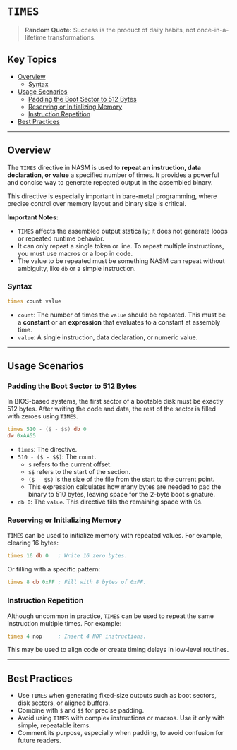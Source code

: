 # `TIMES`

> **Random Quote:** Success is the product of daily habits, not once-in-a-lifetime transformations.

## Key Topics

+ [Overview](#overview)
    - [Syntax](#syntax)
+ [Usage Scenarios](#usage-scenarios)
    - [Padding the Boot Sector to 512 Bytes](#padding-the-boot-sector-to-512-bytes)
    - [Reserving or Initializing Memory](#reserving-or-initializing-memory)
    - [Instruction Repetition](#instruction-repetition)
+ [Best Practices](#best-practices)

---

## Overview

The `TIMES` directive in NASM is used to **repeat an instruction, data declaration, or value** a specified number of times. It provides a powerful and concise way to generate repeated output in the assembled binary.

This directive is especially important in bare-metal programming, where precise control over memory layout and binary size is critical.

**Important Notes:**

+ `TIMES` affects the assembled output statically; it does not generate loops or repeated runtime behavior.
+ It can only repeat a single token or line. To repeat multiple instructions, you must use macros or a loop in code.
+ The value to be repeated must be something NASM can repeat without ambiguity, like `db` or a simple instruction.

### Syntax

```asm
times count value
```

+ `count`: The number of times the `value` should be repeated. This must be a **constant** or an **expression** that evaluates to a constant at assembly time.
+ `value`: A single instruction, data declaration, or numeric value.

---

## Usage Scenarios

### Padding the Boot Sector to 512 Bytes

In BIOS-based systems, the first sector of a bootable disk must be exactly 512 bytes. After writing the code and data, the rest of the sector is filled with zeroes using `TIMES`.

```asm
times 510 - ($ - $$) db 0
dw 0xAA55
```

+ `times`: The directive.
+ `510 - ($ - $$)`: The `count`.
    - `$` refers to the current offset.
    - `$$` refers to the start of the section.
    - `($ - $$)` is the size of the file from the start to the current point.
    - This expression calculates how many bytes are needed to pad the binary to 510 bytes, leaving space for the 2-byte boot signature.
+ `db 0`: The `value`. This directive fills the remaining space with 0s.

### Reserving or Initializing Memory

`TIMES` can be used to initialize memory with repeated values. For example, clearing 16 bytes:

```asm
times 16 db 0   ; Write 16 zero bytes.
```

Or filling with a specific pattern:

```asm
times 8 db 0xFF ; Fill with 8 bytes of 0xFF.
```

### Instruction Repetition

Although uncommon in practice, `TIMES` can be used to repeat the same instruction multiple times. For example:

```asm
times 4 nop     ; Insert 4 NOP instructions.
```

This may be used to align code or create timing delays in low-level routines.

---

## Best Practices

+ Use `TIMES` when generating fixed-size outputs such as boot sectors, disk sectors, or aligned buffers.
+ Combine with `$` and `$$` for precise padding.
+ Avoid using `TIMES` with complex instructions or macros. Use it only with simple, repeatable items.
+ Comment its purpose, especially when padding, to avoid confusion for future readers.
